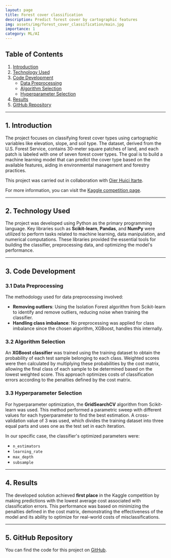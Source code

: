 ```yaml
---
layout: page
title: Forest cover classification
description: Predict forest cover by cartographic features
img: assets/img/forest_cover_classification/main.jpg
importance: 1
category: ML/AI
---
```

## Table of Contents
1. [Introduction](#1-introduction)
2. [Technology Used](#2-technology-used)
3. [Code Development](#3-code-development)
   - [Data Preprocessing](#31-data-preprocessing)
   - [Algorithm Selection](#32-algorithm-selection)
   - [Hyperparameter Selection](#33-hyperparameter-selection)
4. [Results](#4-results)
5. [GitHub Repository](#5-github-repository)

---

## 1. Introduction
The project focuses on classifying forest cover types using cartographic variables like elevation, slope, and soil type. The dataset, derived from the U.S. Forest Service, contains 30-meter square patches of land, and each patch is labeled with one of seven forest cover types. The goal is to build a machine learning model that can predict the cover type based on the available features, aiding in environmental management and forestry practices.

This project was carried out in collaboration with [Oier Huici Itarte](https://oierhuici.github.io/).

For more information, you can visit the [Kaggle competition page](https://www.kaggle.com/competitions/clasif-cubiertas-forestales).

---

## 2. Technology Used
The project was developed using Python as the primary programming language. Key libraries such as **Scikit-learn**, **Pandas**, and **NumPy** were utilized to perform tasks related to machine learning, data manipulation, and numerical computations. These libraries provided the essential tools for building the classifier, preprocessing data, and optimizing the model's performance.

---

## 3. Code Development

### 3.1 Data Preprocessing
The methodology used for data preprocessing involved:
- **Removing outliers**: Using the Isolation Forest algorithm from Scikit-learn to identify and remove outliers, reducing noise when training the classifier.
- **Handling class imbalance**: No preprocessing was applied for class imbalance since the chosen algorithm, XGBoost, handles this internally.

### 3.2 Algorithm Selection
An **XGBoost classifier** was trained using the training dataset to obtain the probability of each test sample belonging to each class. Weighted scores were then calculated by multiplying these probabilities by the cost matrix, allowing the final class of each sample to be determined based on the lowest weighted score. This approach optimizes costs of classification errors according to the penalties defined by the cost matrix.

### 3.3 Hyperparameter Selection
For hyperparameter optimization, the **GridSearchCV** algorithm from Scikit-learn was used. This method performed a parametric sweep with different values for each hyperparameter to find the best estimation. A cross-validation value of 3 was used, which divides the training dataset into three equal parts and uses one as the test set in each iteration.

In our specific case, the classifier's optimized parameters were:
- `n_estimators`
- `learning_rate`
- `max_depth`
- `subsample`

---

## 4. Results
The developed solution achieved **first place** in the Kaggle competition by making predictions with the lowest average cost associated with classification errors. This performance was based on minimizing the penalties defined in the cost matrix, demonstrating the effectiveness of the model and its ability to optimize for real-world costs of misclassifications.

---

## 5. GitHub Repository
You can find the code for this project on [GitHub](https://github.com/edgomezg/Forest-cover-classification).